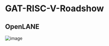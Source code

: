 # GAT-RISC-V-Roadshow

## OpenLANE
![image](https://github.com/user-attachments/assets/a9ccf923-f55f-404f-8235-1fe4f9ae1854)



